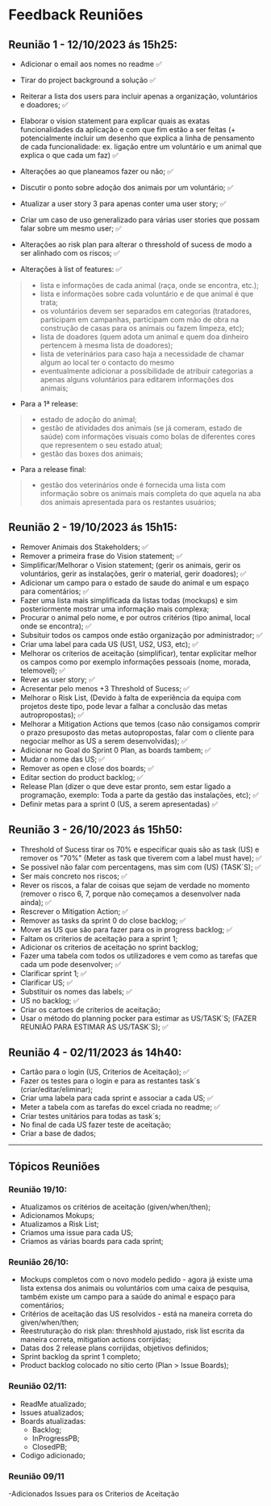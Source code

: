 # Feedback Reuniões
## Reunião 1 - 12/10/2023 ás 15h25:
- Adicionar o email aos nomes no readme ✅
- Tirar do project background a solução ✅
- Reiterar a lista dos users para incluir apenas a organização, voluntários e doadores; ✅
- Elaborar o vision statement para explicar quais as exatas funcionalidades da aplicação e com que fim estão a ser feitas (+ potencialmente incluir um desenho que explica a linha de pensamento de cada funcionalidade: ex. ligação entre um voluntário e um animal que explica o que cada um faz) ✅
- Alterações ao que planeamos fazer ou não; ✅
- Discutir o ponto sobre adoção dos animais por um voluntário; ✅
- Atualizar a user story 3 para apenas conter uma user story; ✅
- Criar um caso de uso generalizado para várias user stories que possam falar sobre um mesmo user; ✅
- Alterações ao risk plan para alterar o thresshold of sucess de modo a ser alinhado com os riscos; ✅

- Alterações à list of features: ✅
> - lista e informações de cada animal (raça, onde se encontra, etc.);
> - lista e informações sobre cada voluntário e de que animal é que trata;
> - os voluntários devem ser separados em categorias (tratadores, participam em campanhas, participam com mão de obra na construção de casas para os animais ou fazem limpeza, etc);
> - lista de doadores (quem adota um animal e quem doa dinheiro pertencem à mesma lista de doadores);
> - lista de veterinários para caso haja a necessidade de chamar algum ao local ter o contacto do mesmo
> - eventualmente adicionar a possibilidade de atribuir categorias a apenas alguns voluntários para editarem informações dos animais;

- Para a 1ª release:
> - estado de adoção do animal;
> - gestão de atividades dos animais (se já comeram, estado de saúde) com informações visuais como bolas de diferentes cores que representem o seu estado atual;
> - gestão das boxes dos animais;

- Para a release final:
> - gestão dos veterinários onde é fornecida uma lista com informação sobre os animais mais completa do que aquela na aba dos animais apresentada para os restantes usuários;

## Reunião 2 - 19/10/2023 ás 15h15:
- Remover Animais dos Stakeholders; ✅
- Remover a primeira frase do Vision statement; ✅
- Simplificar/Melhorar o Vision statement; (gerir os animais, gerir os voluntários, gerir as instalações, gerir o material, gerir doadores); ✅
- Adicionar um campo para o estado de saude do animal e um espaço para comentários; ✅
- Fazer uma lista mais simplificada da listas todas (mockups) e sim posteriormente mostrar uma informação mais complexa; 
- Procurar o animal pelo nome, e por outros critérios (tipo animal, local onde se encontra); ✅
- Subsituir todos os campos onde estão organização por administrador; ✅
- Criar uma label para cada US (US1, US2, US3, etc); ✅
- Melhorar os criterios de aceitação (simplificar), tentar explicitar melhor os campos como por exemplo informações pessoais (nome, morada, telemovel); ✅
- Rever as user story; ✅
- Acresentar pelo menos +3 Threshold of Sucess; ✅
- Melhorar o Risk List, (Devido à falta de experiência da equipa com projetos deste tipo, pode levar a falhar a conclusão das metas autropropostas); ✅
- Melhorar a Mitigation Actions que temos (caso não consigamos comprir o prazo presuposto das metas autopropostas, falar com o cliente para negociar melhor as US a serem desenvolvidas); ✅
- Adicionar no Goal do Sprint 0 Plan, as boards tambem; ✅
- Mudar o nome das US; ✅
- Remover as open e close dos boards; ✅
- Editar section do product backlog; ✅
- Release Plan (dizer o que deve estar pronto, sem estar ligado a programação, exemplo: Toda a parte da gestão das instalações, etc); ✅
- Definir metas para a sprint 0 (US, a serem apresentadas) ✅

## Reunião 3 - 26/10/2023 ás 15h50:
- Threshold of Sucess tirar os 70% e especificar quais são as task (US) e remover os "70%" (Meter as task que tiverem com a label must have); ✅
- Se possivel não falar com percentagens, mas sim com (US) (TASK´S); ✅
- Ser mais concreto nos riscos; ✅
- Rever os riscos, a falar de coisas que sejam de verdade no momento (remover o risco 6, 7, porque não começamos a desenvolver nada ainda); ✅
- Rescrever o Mitigation Action; ✅
- Remover as tasks da sprint 0 do close backlog; ✅
- Mover as US que são para fazer para os in progress backlog; ✅
- Faltam os criterios de aceitação para a sprint 1;
- Adicionar os criterios de aceitação no sprint backlog;
- Fazer uma tabela com todos os utilizadores e vem como as tarefas que cada um pode desenvolver; ✅
- Clarificar sprint 1; ✅
- Clarificar US; ✅
- Substituir os nomes das labels; ✅
- US no backlog; ✅
- Criar os cartoes de criterios de aceitação;
- Usar o método do planning pocker para estimar as US/TASK´S; (FAZER REUNIÃO PARA ESTIMAR AS US/TASK´S); ✅

## Reunião 4 - 02/11/2023 ás 14h40:
- Cartão para o login (US, Criterios de Aceitação); ✅
- Fazer os testes para o login e para as restantes task´s (criar/editar/eliminar);
- Criar uma labela para cada sprint e associar a cada US; ✅
- Meter a tabela com as tarefas do excel criada no readme; ✅
- Criar testes unitários para todas as task´s;
- No final de cada US fazer teste de aceitação;
- Criar a base de dados;

***

## Tópicos Reuniões
### Reunião 19/10:
- Atualizamos os critérios de aceitação (given/when/then);
- Adicionamos Mokups;
- Atualizamos a Risk List;
- Criamos uma issue para cada US;
- Criamos as várias boards para cada sprint;
### Reunião 26/10:
- Mockups completos com o novo modelo pedido - agora já existe uma lista extensa dos animais ou voluntários com uma caixa de pesquisa, também existe um campo para a saúde do animal e espaço para comentários;
- Critérios de aceitação das US resolvidos - está na maneira correta do given/when/then;
- Reestruturação do risk plan: threshhold ajustado, risk list escrita da maneira correta, mitigation actions corrijidas;
- Datas dos 2 release plans corrijidas, objetivos definidos;
- Sprint backlog da sprint 1 completo;
- Product backlog colocado no sítio certo (Plan > Issue Boards);
### Reunião 02/11:
- ReadMe atualizado;
- Issues atualizados;
- Boards atualizadas:
    - Backlog;
    - InProgressPB;
    - ClosedPB;
- Codigo adicionado;

### Reunião 09/11
-Adicionados Issues para os Criterios de Aceitação

